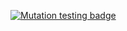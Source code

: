 [![Mutation testing badge](https://img.shields.io/endpoint?style=flat&url=https%3A%2F%2Fbadge-api.stryker-mutator.io%2Fgithub.com%2Fparadoxinversion%2Ftalltale%2Fmaster)](https://dashboard.stryker-mutator.io/reports/github.com/paradoxinversion/talltale/master)
